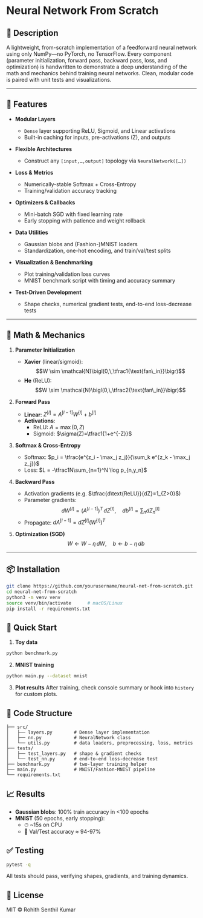 # Neural Network From Scratch

## 📌 Description
A lightweight, from-scratch implementation of a feedforward neural network using only NumPy—no PyTorch, no TensorFlow. Every component (parameter initialization, forward pass, backward pass, loss, and optimization) is handwritten to demonstrate a deep understanding of the math and mechanics behind training neural networks. Clean, modular code is paired with unit tests and visualizations.

---

## 🚀 Features

- **Modular Layers**  
  - `Dense` layer supporting ReLU, Sigmoid, and Linear activations  
  - Built-in caching for inputs, pre-activations (Z), and outputs

- **Flexible Architectures**  
  - Construct any `[input,…,output]` topology via `NeuralNetwork([…])`

- **Loss & Metrics**  
  - Numerically-stable Softmax + Cross-Entropy  
  - Training/validation accuracy tracking

- **Optimizers & Callbacks**  
  - Mini-batch SGD with fixed learning rate  
  - Early stopping with patience and weight rollback

- **Data Utilities**  
  - Gaussian blobs and (Fashion-)MNIST loaders  
  - Standardization, one-hot encoding, and train/val/test splits

- **Visualization & Benchmarking**  
  - Plot training/validation loss curves  
  - MNIST benchmark script with timing and accuracy summary

- **Test-Driven Development**  
  - Shape checks, numerical gradient tests, end-to-end loss-decrease tests

---

## 🧮 Math & Mechanics

1. **Parameter Initialization**  
   - **Xavier** (linear/sigmoid):  
     $$W \sim \mathcal{N}\bigl(0,\,\tfrac1{\text{fan\_in}}\bigr)$$
   - **He** (ReLU):  
     $$W \sim \mathcal{N}\bigl(0,\,\tfrac2{\text{fan\_in}}\bigr)$$

2. **Forward Pass**  
   - **Linear**: $Z^{[l]} = A^{[l-1]} W^{[l]} + b^{[l]}$
   - **Activations**:  
     - ReLU: $A = \max(0, Z)$
     - Sigmoid: $\sigma(Z)=\tfrac1{1+e^{-Z}}$

3. **Softmax & Cross-Entropy**  
   - Softmax: $p_i = \tfrac{e^{z_i - \max_j z_j}}{\sum_k e^{z_k - \max_j z_j}}$
   - Loss: $L = -\tfrac1N\sum_{n=1}^N \log p_{n,y_n}$

4. **Backward Pass**  
   - Activation gradients (e.g. $\tfrac{d\text{ReLU}}{dZ}=1_{Z>0}$)
   - Parameter gradients:  
     $$dW^{[l]} = (A^{[l-1]})^T\,dZ^{[l]},\quad db^{[l]} = \sum_n dZ_n^{[l]}$$
   - Propagate: $dA^{[l-1]} = dZ^{[l]} (W^{[l]})^T$

5. **Optimization (SGD)**  
   $$W \gets W - \eta\,dW,\quad b \gets b - \eta\,db$$

---

## 📦 Installation

```bash
git clone https://github.com/yourusername/neural-net-from-scratch.git
cd neural-net-from-scratch
python3 -m venv venv
source venv/bin/activate      # macOS/Linux
pip install -r requirements.txt
```

## 🎯 Quick Start

1. **Toy data**

```bash
python benchmark.py
```

2. **MNIST training**

```bash
python main.py --dataset mnist
```

3. **Plot results** After training, check console summary or hook into `history` for custom plots.

## 📂 Code Structure

```
├── src/
│   ├── layers.py        # Dense layer implementation
│   ├── nn.py            # NeuralNetwork class
│   └── utils.py         # data loaders, preprocessing, loss, metrics
├── tests/
│   ├── test_layers.py   # shape & gradient checks
│   └── test_nn.py       # end-to-end loss-decrease test
├── benchmark.py         # two-layer training helper
├── main.py              # MNIST/Fashion-MNIST pipeline
└── requirements.txt
```

## 📈 Results

* **Gaussian blobs**: 100% train accuracy in <100 epochs
* **MNIST** (50 epochs, early stopping):
   * ⏱ ~15s on CPU
   * 🎯 Val/Test accuracy ≈ 94-97%

## ✅ Testing

```bash
pytest -q
```

All tests should pass, verifying shapes, gradients, and training dynamics.

## 📜 License

MIT © Rohith Senthil Kumar